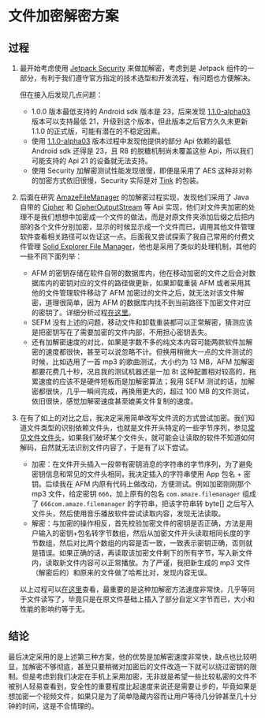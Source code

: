 # 文件加密解密方案



## 过程

1. 最开始考虑使用 [Jetpack Security](https://developer.android.com/jetpack/androidx/releases/security) 来做加解密，考虑到是 Jetpack 组件的一部分，有利于我们遵守官方指定的技术选型和开发流程，有问题也方便解决。

   但在接入后发现几点问题：

   - 1.0.0 版本最低支持的 Android sdk 版本是 23，后来发现 [1.1.0-alpha03](https://developer.android.com/jetpack/androidx/releases/security#security-crypto-1.1.0-alpha03) 版本可以支持最低 21，升级到这个版本，但此版本之后官方久久未更新 1.1.0 的正式版，可能有潜在的不稳定因素。
   - 使用 [1.1.0-alpha03](https://developer.android.com/jetpack/androidx/releases/security#security-crypto-1.1.0-alpha03) 版本过程中发现他提供的部分 Api 依赖的最低 Android sdk 还得是 23，且 R8 的脱糖机制尚未覆盖这些 Api，所以我们可能支持的 Api 21 的设备就无法支持。
   - 使用 Security 加解密测试性能发现很慢，即便是采用了 AES 这种非对称的加密方式依旧很慢，Security 实际是对 [Tink](https://github.com/google/tink) 的包装。

2. 后面在研究 [AmazeFileManager](https://github.com/TeamAmaze/AmazeFileManager) 的加解密过程实现，发现他们采用了 Java 自带的 [Cipher](https://docs.oracle.com/javase/7/docs/api/javax/crypto/Cipher.html) 和 [CipherOutputStream](https://docs.oracle.com/javase/7/docs/api/javax/crypto/CipherOutputStream.html) 等 Api 实现，他们对文件夹加密的处理不是我们想想中加密成一个文件的做法，而是对原文件夹添加后缀之后把内部的各个文件分别加密，显示的时候显示成一个文件而已，调用其他文件管理软件查看相关路径可以佐证这一点。后面我又尝试探索了我自己常用的付费文件管理 [Solid Explorer File Manager](https://play.google.com/store/apps/details?id=pl.solidexplorer2&hl=en_US&gl=US)，他也是采用了类似的处理机制，其他的一些不同下面列举：

   - AFM 的密钥存储在软件自带的数据库内，他在移动加密的文件之后会对数据库内的密钥对应的文件的路径做更新，如果卸载重装 AFM 或者采用其他的文件管理软件移动了 AFM 加密过的文件之后，就无法对该文件解密，道理很简单，因为 AFM 的数据库内找不到当前路径下加密文件对应的密钥了。详细分析过程[在这里](https://github.com/Goooler/AmazeFileManager/pull/2)。
   - SEFM 没有上述的问题，移动文件和卸载重装都可以正常解密，猜测应该是把密钥写在了需要加密的文件内部，不用担心密钥丢失。
   - 还有加解密速度的对比，如果是字数不多的纯文本内容可能两款软件加解密的速度都很快，甚至可以说忽略不计。但换用稍微大一点的文件测试的时候，比如选用了一首 mp3 的歌曲测试，大小约为 13 MB，AFM 加解密都要花费几十秒，况且我的测试机器还是一加 8t 这种配置相对较高的，拖累速度的应该不是硬件短板而是加解密算法；我用 SEFM 测试的话，加解密都很快，几乎一瞬间完成，再换用更大的，超过 100 MB 的文件测试，依旧很快，感觉加解密速度甚至媲美文件复制的速度。

3. 在有了如上的对比之后，我决定采用简单改写文件流的方式尝试加密。我们知道文件类型的识别依赖文件头，也就是文件开头特定的一些字节序列，参见[常见文件文件头](https://zhuanlan.zhihu.com/p/158980459)，如果我们破坏某个文件头，就可能会让读取的软件不知道如何解码，自然就无法识别文件内容了，于是有了以下尝试。

   - 加密：在文件开头插入一段带有密钥消息的字符串的字节序列，为了避免密钥信息和常见的文件头相同，我决定插入的字符串使用 App 包名 + 密钥。后续我在 AFM 内原有代码上做改动，方便测试。例如加密刚刚那个 mp3 文件，给定密钥 `666`，加上原有的包名 `com.amaze.filemanager` 组成了 `666com.amaze.filemanager` 的字符串，把该字符串转 byte[] 之后写入文件头，然后使用音乐播放软件尝试读取内容，发现无法读取。
   - 解密：与加密的操作相反，首先校验加密文件的密钥是否正确，方法是用户输入的密钥+包名转字节数组，然后从加密文件开头读取相同长度的字节数组，然后对比两个数组的内容是否一致，一致表示密钥正确，否则就是错误。如果正确的话，再读取该加密文件剩下的所有字节，写入新文件内，读取新文件内容可以正常播放。为了严谨，我把新生成的 mp3 文件（解密后的）和原来的文件做了哈希比对，发现内容无误。

   以上过程可以[在这里](https://github.com/Goooler/AmazeFileManager/pull/3)查看，最重要的是这种加解密方法速度非常快，几乎等同于文件读写了，毕竟只是在原文件基础上插入了部分自定义字节而已，大小和性能的影响约等于无。



## 结论

最后决定采用的是上述第三种方案，他的优势是加解密速度非常快，缺点也比较明显，加解密不够彻底，甚至只要稍微对加密后的文件改造一下就可以绕过密钥的限制。但是考虑到我们决定在手机上采用加密，无非就是希望一些比较私密的文件不被别人轻易查看到，安全性的重要程度比起速度来说还是需要让步的，毕竟如果是想加密一个视频文件，如果只是为了简单隐藏内容而让用户等待几分钟甚至几十分钟的时间，这是不合情理的。